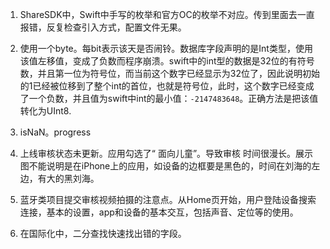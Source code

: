 1. ShareSDK中，Swift中手写的枚举和官方OC的枚举不对应。传到里面去一直报错，反复检查引入方式，配置文件无果。
2. 使用一个byte。每bit表示该天是否闹铃。数据库字段声明的是Int类型，使用该值左移值，变成了负数而程序崩溃。swift中的int型的数据是32位的有符号数，并且第一位为符号位，而当前这个数字已经显示为32位了，因此说明初始的1已经被位移到了整个int的首位，也就是符号位，此时，这个数字已经变成了一个负数，并且值为swift中int的最小值：`-2147483648`。正确方法是把该值转化为UInt8.
3. isNaN。progress
4. 上线审核状态未更新。应用勾选了“ 面向儿童”。导致审核 时间很漫长。展示图不能说明是在iPhone上的应用，如设备的边框要是黑色的，时间在刘海的左边，有大的黑刘海。

5.  蓝牙类项目提交审核视频拍摄的注意点。从Home页开始，用户登陆设备搜索连接，基本的设置，app和设备的基本交互，包括声音、定位等的使用。

6.  在国际化中，二分查找快速找出错的字段。

